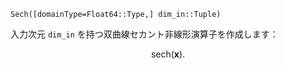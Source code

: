 `Sech([domainType=Float64::Type,] dim_in::Tuple)`

入力次元 `dim_in` を持つ双曲線セカント非線形演算子を作成します：

$$
\text{sech} ( \mathbf{x} ).
$$
